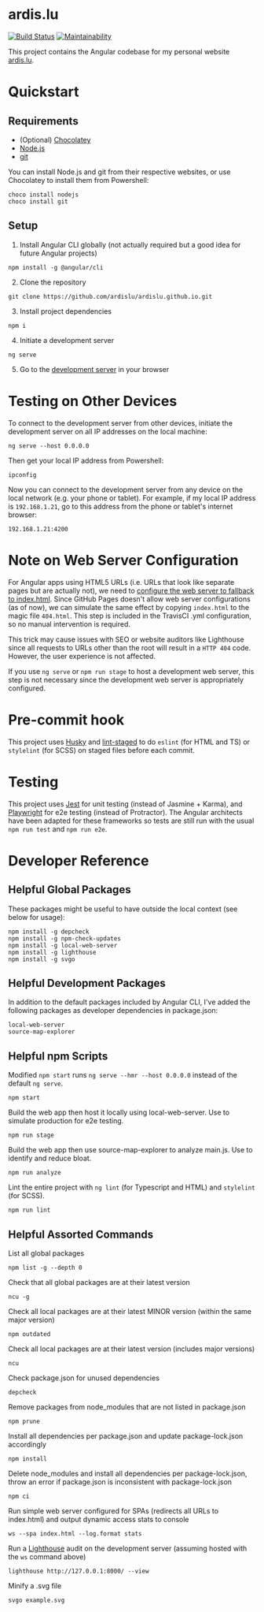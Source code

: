 # ardis.lu
[![Build Status](https://travis-ci.com/ardislu/ardislu.github.io.svg?branch=develop)](https://travis-ci.com/ardislu/ardislu.github.io)
[![Maintainability](https://api.codeclimate.com/v1/badges/e036880db60c5df107c7/maintainability)](https://codeclimate.com/github/ardislu/ardislu.github.io/maintainability)

This project contains the Angular codebase for my personal website [ardis.lu](https://ardis.lu).

# Quickstart

## Requirements

- (Optional) [Chocolatey](https://chocolatey.org/)
- [Node.js](https://nodejs.org/)
- [git](https://gitforwindows.org/)

You can install Node.js and git from their respective websites, or use Chocolatey to install them from Powershell:
```
choco install nodejs
choco install git
```

## Setup

1. Install Angular CLI globally (not actually required but a good idea for future Angular projects)
```
npm install -g @angular/cli
```

2. Clone the repository
```
git clone https://github.com/ardislu/ardislu.github.io.git
```

3. Install project dependencies
```
npm i
```

4. Initiate a development server
```
ng serve
```

5. Go to the [development server](http://localhost:4200/) in your browser

# Testing on Other Devices
To connect to the development server from other devices, initiate the development server on all IP addresses on the local machine:
```
ng serve --host 0.0.0.0
```

Then get your local IP address from Powershell:
```
ipconfig
```

Now you can connect to the development server from any device on the local network (e.g. your phone or tablet). For example, if my local IP address is `192.168.1.21`, go to this address from the phone or tablet's internet browser:
```
192.168.1.21:4200
```

# Note on Web Server Configuration
For Angular apps using HTML5 URLs (i.e. URLs that look like separate pages but are actually not), we need to [configure the web server to fallback to index.html](https://angular.io/guide/deployment#server-configuration). Since GitHub Pages doesn't allow web server configurations (as of now), we can simulate the same effect by copying `index.html` to the magic file `404.html`. This step is included in the TravisCI .yml configuration, so no manual intervention is required. 

This trick may cause issues with SEO or website auditors like Lighthouse since all requests to URLs other than the root will result in a `HTTP 404` code. However, the user experience is not affected. 

If you use `ng serve` or `npm run stage` to host a development web server, this step is not necessary since the development web server is appropriately configured. 

# Pre-commit hook
This project uses [Husky](https://www.npmjs.com/package/husky) and [lint-staged](https://www.npmjs.com/package/lint-staged) to do `eslint` (for HTML and TS) or `stylelint` (for SCSS) on staged files before each commit.

# Testing
This project uses [Jest](https://www.npmjs.com/package/jest) for unit testing (instead of Jasmine + Karma), and [Playwright](https://www.npmjs.com/package/playwright) for e2e testing (instead of Protractor). The Angular architects have been adapted for these frameworks so tests are still run with the usual `npm run test` and `npm run e2e`.

# Developer Reference

## Helpful Global Packages
These packages might be useful to have outside the local context (see below for usage):
```
npm install -g depcheck
npm install -g npm-check-updates
npm install -g local-web-server
npm install -g lighthouse
npm install -g svgo
```

## Helpful Development Packages
In addition to the default packages included by Angular CLI, I've added the following packages as developer dependencies in package.json:
```
local-web-server
source-map-explorer
```

## Helpful npm Scripts
Modified `npm start` runs `ng serve --hmr --host 0.0.0.0` instead of the default `ng serve`.
```
npm start
```

Build the web app then host it locally using local-web-server. Use to simulate production for e2e testing. 
```
npm run stage
```

Build the web app then use source-map-explorer to analyze main.js. Use to identify and reduce bloat.
```
npm run analyze
```

Lint the entire project with `ng lint` (for Typescript and HTML) and `stylelint` (for SCSS).
```
npm run lint
```

## Helpful Assorted Commands
List all global packages
```
npm list -g --depth 0
```

Check that all global packages are at their latest version
```
ncu -g
```

Check all local packages are at their latest MINOR version (within the same major version)
```
npm outdated
```

Check all local packages are at their latest version (includes major versions)
```
ncu
```

Check package.json for unused dependencies
```
depcheck
```

Remove packages from node_modules that are not listed in package.json
```
npm prune
```

Install all dependencies per package.json and update package-lock.json accordingly
```
npm install
```

Delete node_modules and install all dependencies per package-lock.json, throw an error if package.json is inconsistent with package-lock.json
```
npm ci
```

Run simple web server configured for SPAs (redirects all URLs to index.html) and output dynamic access stats to console
```
ws --spa index.html --log.format stats
```

Run a [Lighthouse](https://developers.google.com/web/tools/lighthouse) audit on the development server (assuming hosted with the `ws` command above)
```
lighthouse http://127.0.0.1:8000/ --view
```

Minify a .svg file
```
svgo example.svg
```